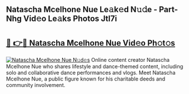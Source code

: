 ## Natascha Mcelhone Nue Le𝚊k𝚎d N𝚞𝚍e - Part-Nhg Vid𝚎o Le𝚊ks Photos Jtl7i

# <h2><a href="http://fbaru5.evod.top/?m=Natascha+Mcelhone+Nue">🔗 👉🔴 Natascha Mcelhone Nue Vid𝚎o Ph𝚘t𝚘s</a></h2>

[![Natascha Mcelhone Nue N𝚞d𝚎s](https://i.imgur.com/8V9OHl7.gif)](http://fbaru5.evod.top/?m=Natascha+Mcelhone+Nue)
Online content creator Natascha Mcelhone Nue who shares lifestyle and dance-themed content, including solo and collaborative dance performances and vlogs. Meet Natascha Mcelhone Nue, a public figure known for his charitable deeds and community involvement. 
